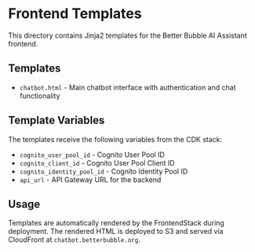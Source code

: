 # Frontend Templates

This directory contains Jinja2 templates for the Better Bubble AI Assistant frontend.

## Templates

- `chatbot.html` - Main chatbot interface with authentication and chat functionality

## Template Variables

The templates receive the following variables from the CDK stack:

- `cognito_user_pool_id` - Cognito User Pool ID
- `cognito_client_id` - Cognito User Pool Client ID  
- `cognito_identity_pool_id` - Cognito Identity Pool ID
- `api_url` - API Gateway URL for the backend

## Usage

Templates are automatically rendered by the FrontendStack during deployment. The rendered HTML is deployed to S3 and served via CloudFront at `chatbot.betterbubble.org`.
